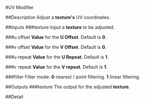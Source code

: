 #UV Modifier

##Description
Adjust a **texture's** UV coordinates.

##Inputs
###texture
Input a **texture** to be adjusted.

###u offset
**Value** for the **U Offset**. Default is **0**.

###v offset
**Value** for the **V Offset**. Default is **0**.

###u repeat
**Value** for the **U Repeat**. Default is **1**.

###v repeat
**Value** for the **V repeat**. Default is **1**.

###filter
Filter mode:
**0** nearest / point filtering.
**1** linear filtering.

##Outputs
###texture
The output for the adjusted **texture**.

##Detail

